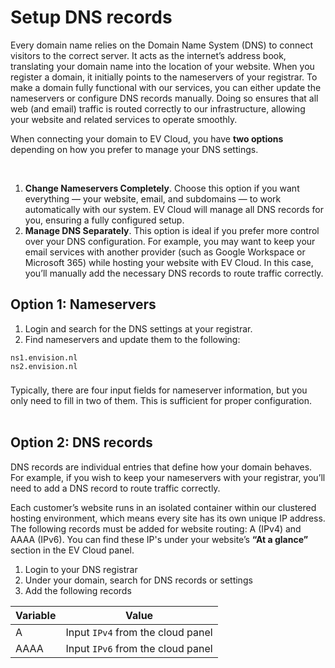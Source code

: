 # Setup DNS records

Every domain name relies on the Domain Name System (DNS) to connect visitors to the correct server. It acts as the internet’s address book, translating your domain name into the location of your website. When you register a domain, it initially points to the nameservers of your registrar. To make a domain fully functional with our services, you can either update the nameservers or configure DNS records manually. Doing so ensures that all web (and email) traffic is routed correctly to our infrastructure, allowing your website and related services to operate smoothly.



When connecting your domain to EV Cloud, you have **two options** depending on how you prefer to manage your DNS settings.

<br>

1. **Change Nameservers Completely**. Choose this option if you want everything — your website, email, and subdomains — to work automatically with our system.
EV Cloud will manage all DNS records for you, ensuring a fully configured setup.
2. **Manage DNS Separately**. This option is ideal if you prefer more control over your DNS configuration. For example, you may want to keep your email services with another provider (such as Google Workspace or Microsoft 365) while hosting your website with EV Cloud. In this case, you’ll manually add the necessary DNS records to route traffic correctly.


## Option 1: Nameservers


1. Login and search for the DNS settings at your registrar.
2. Find nameservers and update them to the following:
   
 ```
ns1.envision.nl
ns2.envision.nl
```

<div class="tip custom-block" style="padding-top: 8px">
Typically, there are four input fields for nameserver information, but you only need to fill in two of them. This is sufficient for proper configuration.
</div>

<br>


## Option 2: DNS records

DNS records are individual entries that define how your domain behaves.
For example, if you wish to keep your nameservers with your registrar, you’ll need to add a DNS record to route traffic correctly.

Each customer’s website runs in an isolated container within our clustered hosting environment, which means every site has its own unique IP address. The following records must be added for website routing: A (IPv4) and AAAA (IPv6). You can find these IP's under your website’s **“At a glance”** section in the EV Cloud panel. 

1. Login to your DNS registrar
2. Under your domain, search for DNS records or settings
3. Add the following records


| Variable | Value |
|-----------|:-----------:|
| A | Input `IPv4` from the cloud panel |
| AAAA | Input `IPv6` from the cloud panel |





